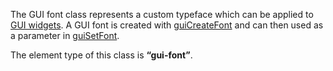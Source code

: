 The GUI font class represents a custom typeface which can be applied to [GUI widgets](/docs/GUI_widgets.md "wikilink"). A GUI font is created with [guiCreateFont](/guiCreateFont.md "wikilink") and can then used as a parameter in [guiSetFont](/guiSetFont.md "wikilink").

The element type of this class is **“gui-font”**.
